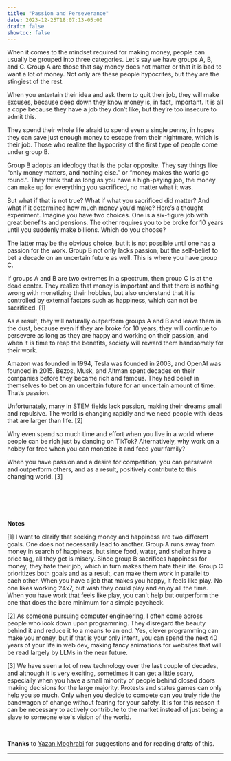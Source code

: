 ```yaml
---
title: "Passion and Perseverance"
date: 2023-12-25T18:07:13-05:00
draft: false
showtoc: false
---
```


When it comes to the mindset required for making money, people can usually be grouped into three categories. Let's say we have groups A, B, and C. Group A are those that say money does not matter or that it is bad to want a lot of money. Not only are these people hypocrites, but they are the stingiest of the rest. 

When you entertain their idea and ask them to quit their job, they will make excuses, because deep down they know money is, in fact, important. It is all a cope because they have a job they don’t like, but they’re too insecure to admit this. 

They spend their whole life afraid to spend even a single penny, in hopes they can save just enough money to escape from their nightmare, which is their job. Those who realize the hypocrisy of the first type of people come under group B. 

Group B adopts an ideology that is the polar opposite. They say things like “only money matters, and nothing else.” or “money makes the world go round.”. They think that as long as you have a high-paying job, the money can make up for everything you sacrificed, no matter what it was. 

But what if that is not true? What if what you sacrificed did matter? And what if it determined how much money you’d make? Here’s a thought experiment. Imagine you have two choices. One is a six-figure job with great benefits and pensions. The other requires you to be broke for 10 years until you suddenly make billions. Which do you choose? 

The latter may be the obvious choice, but it is not possible until one has a passion for the work. Group B not only lacks passion, but the self-belief to bet a decade on an uncertain future as well. This is where you have group C. 

If groups A and B are two extremes in a spectrum, then group C is at the dead center. They realize that money is important and that there is nothing wrong with monetizing their hobbies, but also understand that it is controlled by external factors such as happiness, which can not be sacrificed. [1]

As a result, they will naturally outperform groups A and B and leave them in the dust, because even if they are broke for 10 years, they will continue to persevere as long as they are happy and working on their passion, and when it is time to reap the benefits, society will reward them handsomely for their work. 

Amazon was founded in 1994, Tesla was founded in 2003, and OpenAI was founded in 2015. Bezos, Musk, and Altman spent decades on their companies before they became rich and famous. They had belief in themselves to bet on an uncertain future for an uncertain amount of time. That’s passion. 

Unfortunately, many in STEM fields lack passion, making their dreams small and repulsive. The world is changing rapidly and we need people with ideas that are larger than life. [2]

Why even spend so much time and effort when you live in a world where people can be rich just by dancing on TikTok? Alternatively, why work on a hobby for free when you can monetize it and feed your family? 

When you have passion and a desire for competition, you can persevere and outperform others, and as a result, positively contribute to this changing world. [3]

# &nbsp;

**Notes**

[1] I want to clarify that seeking money and happiness are two different goals. One does not necessarily lead to another. Group A runs away from money in search of happiness, but since food, water, and shelter have a price tag, all they get is misery. Since group B sacrifices happiness for money, they hate their job, which in turn makes them hate their life. Group C prioritizes both goals and as a result, can make them work in parallel to each other. When you have a job that makes you happy, it feels like play. No one likes working 24x7, but wish they could play and enjoy all the time. When you have work that feels like play, you can't help but outperform the one that does the bare minimum for a simple paycheck.

[2] As someone pursuing computer engineering, I often come across people who look down upon programming. They disregard the beauty behind it and reduce it to a means to an end. Yes, clever programming can make you money, but if that is your only intent, you can spend the next 40 years of your life in web dev, making fancy animations for websites that will be read largely by LLMs in the near future.

[3] We have seen a lot of new technology over the last couple of decades, and although it is very exciting, sometimes it can get a little scary, especially when you have a small minority of people behind closed doors making decisions for the large majority. Protests and status games can only help you so much. Only when you decide to compete can you truly ride the bandwagon of change without fearing for your safety. It is for this reason it can be necessary to actively contribute to the market instead of just being a slave to someone else's vision of the world.

&nbsp;

**Thanks** to [Yazan Moghrabi](https://www.instagram.com/yazan__moghrabi/) for suggestions and for reading drafts of this.

---